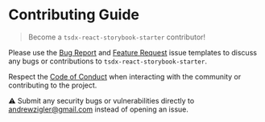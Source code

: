 # Contributing Guide

> Become a `tsdx-react-storybook-starter` contributor!

Please use the [Bug Report](https://github.com/azigler/tsdx-react-storybook-starter/issues/new?assignees=&labels=bug&template=bug-report.md&title=) and [Feature Request](https://github.com/azigler/tsdx-react-storybook-starter/issues/new?assignees=&labels=enhancement&template=feature-request.md&title=) issue templates to discuss any bugs or contributions to `tsdx-react-storybook-starter`.

Respect the [Code of Conduct](./CODE_OF_CONDUCT.md) when interacting with the community or contributing to the project.

:warning: Submit any security bugs or vulnerabilities directly to andrewzigler@gmail.com instead of opening an issue.
